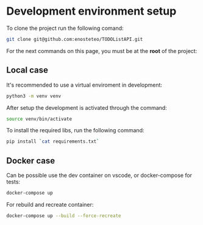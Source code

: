 # Development environment setup

To clone the project run the following comand:
```sh
git clone git@github.com:enosteteo/TODOListAPI.git
```

For the next commands on this page, you must be at the **root** of the project:

## Local case
It's recommended to use a virtual enviroment in development:

```sh
python3 -m venv venv
```

After setup the development is activated through the command:

```sh
source venv/bin/activate
```

To install the required libs, run the following command:

```sh
pip install `cat requirements.txt`
```

## Docker case
Can be possible use the dev container on vscode, or docker-compose for tests:

```sh
docker-compose up 
```

For rebuild and recreate container:

```sh
docker-compose up --build --force-recreate
```